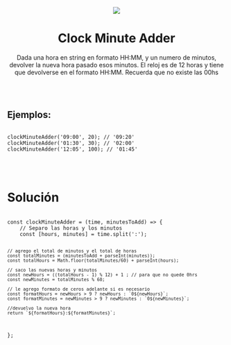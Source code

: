 


<p align='center'>
        <img src='https://static.wixstatic.com/media/85087f_0d84cbeaeb824fca8f7ff18d7c9eaafd~mv2.png/v1/fill/w_160,h_30,al_c,q_85,usm_0.66_1.00_0.01/Logo_completo_Color_1PNG.webp' </img>
</p>


<h1 align='center'>Clock Minute Adder</h1>

<div>
<p align='center'>Dada una hora en string en formato HH:MM, y un numero de minutos, devolver la nueva hora pasado esos minutos. El reloj es de 12 horas y tiene que devolverse en el formato HH:MM. Recuerda que no existe las 00hs</p>

<br/>
<br/>
<h2> Ejemplos: </h2>
<pre><code>
clockMinuteAdder('09:00', 20); // '09:20'
clockMinuteAdder('01:30', 30); // '02:00'
clockMinuteAdder('12:05', 100); // '01:45'
</code></pre>
<br/>
<br/>
<h1> Solución </h1>
<pre><code>
const clockMinuteAdder = (time, minutesToAdd) => {
    // Separo las horas y los minutos
    const [hours, minutes] = time.split(':');

    // agrego el total de minutos y el total de horas
    const totalMinutes = (minutesToAdd + parseInt(minutes));
    const totalHours = Math.floor(totalMinutes/60) + parseInt(hours);

    // saco las nuevas horas y minutos
    const newHours = ((totalHours - 1) % 12) + 1 ; // para que no quede 0hrs
    const newMinutes = totalMinutes % 60;

    // le agrego formato de ceros adelante si es necesario
    const formatHours = newHours > 9 ? newHours : `0${newHours}`;
    const formatMinutes = newMinutes > 9 ? newMinutes : `0${newMinutes}`;

    //devuelvo la nueva hora
    return `${formatHours}:${formatMinutes}`;
};
</code></pre>
<br/>
